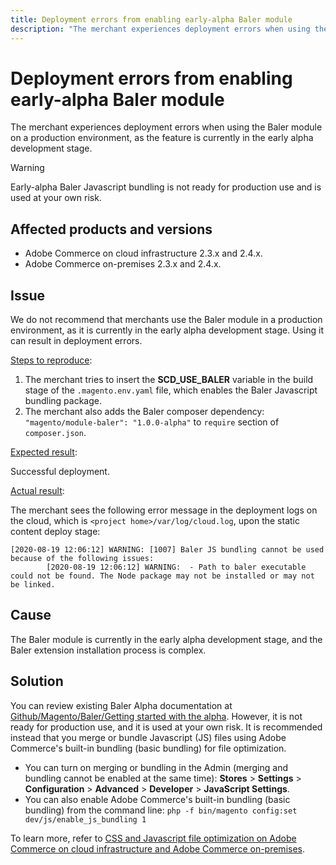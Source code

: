 ```yaml
---
title: Deployment errors from enabling early-alpha Baler module
description: "The merchant experiences deployment errors when using the Baler module on a production environment, as the feature is currently in the early alpha development stage."
---
```


# Deployment errors from enabling early-alpha Baler module

The merchant experiences deployment errors when using the Baler module on a production environment, as the feature is currently in the early alpha development stage.

>[!WARNING]
>
>Early-alpha Baler Javascript bundling is not ready for production use and is used at your own risk.

## Affected products and versions

* Adobe Commerce on cloud infrastructure 2.3.x and 2.4.x.
* Adobe Commerce on-premises 2.3.x and 2.4.x.

## Issue

We do not recommend that merchants use the Baler module in a production environment, as it is currently in the early alpha development stage. Using it can result in deployment errors.

<u>Steps to reproduce</u>:

1. The merchant tries to insert the **SCD\_USE\_BALER** variable in the build stage of the `.magento.env.yaml` file, which enables the Baler Javascript bundling package.
1. The merchant also adds the Baler composer dependency: `"magento/module-baler": "1.0.0-alpha"` to `require` section of `composer.json`.

<u>Expected result</u>:

Successful deployment.

<u>Actual result</u>:

The merchant sees the following error message in the deployment logs on the cloud, which is `<project home>/var/log/cloud.log`, upon the static content deploy stage:

```clike
[2020-08-19 12:06:12] WARNING: [1007] Baler JS bundling cannot be used because of the following issues:
        [2020-08-19 12:06:12] WARNING:  - Path to baler executable could not be found. The Node package may not be installed or may not be linked.
```

## Cause

The Baler module is currently in the early alpha development stage, and the Baler extension installation process is complex.

## Solution

You can review existing Baler Alpha documentation at [Github/Magento/Baler/Getting started with the alpha](https://github.com/magento/baler/blob/master/docs/ALPHA.md). However, it is not ready for production use, and it is used at your own risk. It is recommended instead that you merge or bundle Javascript (JS) files using Adobe Commerce's built-in bundling (basic bundling) for file optimization.

* You can turn on merging or bundling in the Admin (merging and bundling cannot be enabled at the same time): **Stores** > **Settings** > **Configuration** > **Advanced** > **Developer** > **JavaScript Settings**.
* You can also enable Adobe Commerce's built-in bundling (basic bundling) from the command line: `php -f bin/magento config:set dev/js/enable_js_bundling 1`

To learn more, refer to [CSS and Javascript file optimization on Adobe Commerce on cloud infrastructure and Adobe Commerce on-premises](https://support.magento.com/hc/en-us/articles/360044482152).